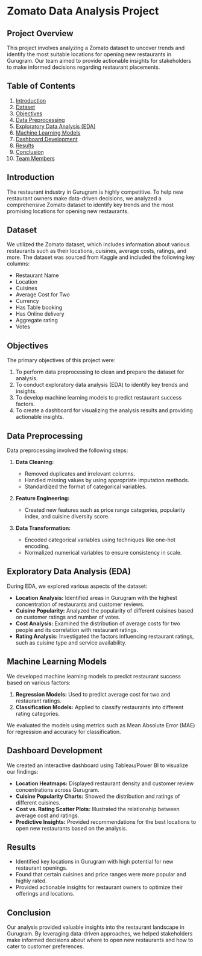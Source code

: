 # Zomato Data Analysis Project

## Project Overview

This project involves analyzing a Zomato dataset to uncover trends and identify the most suitable locations for opening new restaurants in Gurugram. Our team aimed to provide actionable insights for stakeholders to make informed decisions regarding restaurant placements.

## Table of Contents

1. [Introduction](#introduction)
2. [Dataset](#dataset)
3. [Objectives](#objectives)
4. [Data Preprocessing](#data-preprocessing)
5. [Exploratory Data Analysis (EDA)](#exploratory-data-analysis-eda)
6. [Machine Learning Models](#machine-learning-models)
7. [Dashboard Development](#dashboard-development)
8. [Results](#results)
9. [Conclusion](#conclusion)
10. [Team Members](#team-members)

## Introduction

The restaurant industry in Gurugram is highly competitive. To help new restaurant owners make data-driven decisions, we analyzed a comprehensive Zomato dataset to identify key trends and the most promising locations for opening new restaurants.

## Dataset

We utilized the Zomato dataset, which includes information about various restaurants such as their locations, cuisines, average costs, ratings, and more. The dataset was sourced from Kaggle and included the following key columns:

- Restaurant Name
- Location
- Cuisines
- Average Cost for Two
- Currency
- Has Table booking
- Has Online delivery
- Aggregate rating
- Votes

## Objectives

The primary objectives of this project were:

1. To perform data preprocessing to clean and prepare the dataset for analysis.
2. To conduct exploratory data analysis (EDA) to identify key trends and insights.
3. To develop machine learning models to predict restaurant success factors.
4. To create a dashboard for visualizing the analysis results and providing actionable insights.

## Data Preprocessing

Data preprocessing involved the following steps:

1. **Data Cleaning:** 
   - Removed duplicates and irrelevant columns.
   - Handled missing values by using appropriate imputation methods.
   - Standardized the format of categorical variables.

2. **Feature Engineering:** 
   - Created new features such as price range categories, popularity index, and cuisine diversity score.

3. **Data Transformation:** 
   - Encoded categorical variables using techniques like one-hot encoding.
   - Normalized numerical variables to ensure consistency in scale.

## Exploratory Data Analysis (EDA)

During EDA, we explored various aspects of the dataset:

- **Location Analysis:** Identified areas in Gurugram with the highest concentration of restaurants and customer reviews.
- **Cuisine Popularity:** Analyzed the popularity of different cuisines based on customer ratings and number of votes.
- **Cost Analysis:** Examined the distribution of average costs for two people and its correlation with restaurant ratings.
- **Rating Analysis:** Investigated the factors influencing restaurant ratings, such as cuisine type and service availability.

## Machine Learning Models

We developed machine learning models to predict restaurant success based on various factors:

1. **Regression Models:** Used to predict average cost for two and restaurant ratings.
2. **Classification Models:** Applied to classify restaurants into different rating categories.

We evaluated the models using metrics such as Mean Absolute Error (MAE) for regression and accuracy for classification.

## Dashboard Development

We created an interactive dashboard using Tableau/Power BI to visualize our findings:

- **Location Heatmaps:** Displayed restaurant density and customer review concentrations across Gurugram.
- **Cuisine Popularity Charts:** Showed the distribution and ratings of different cuisines.
- **Cost vs. Rating Scatter Plots:** Illustrated the relationship between average cost and ratings.
- **Predictive Insights:** Provided recommendations for the best locations to open new restaurants based on the analysis.

## Results

- Identified key locations in Gurugram with high potential for new restaurant openings.
- Found that certain cuisines and price ranges were more popular and highly rated.
- Provided actionable insights for restaurant owners to optimize their offerings and locations.

## Conclusion

Our analysis provided valuable insights into the restaurant landscape in Gurugram. By leveraging data-driven approaches, we helped stakeholders make informed decisions about where to open new restaurants and how to cater to customer preferences.



